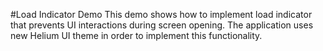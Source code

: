 #Load Indicator Demo
This demo shows how to implement load indicator that prevents UI interactions during screen opening. 
The application uses new Helium UI theme in order to implement this functionality.